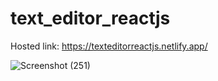 # text_editor_reactjs
Hosted link:
https://texteditorreactjs.netlify.app/

![Screenshot (251)](https://user-images.githubusercontent.com/85499422/227266308-ff99f08c-84c0-45cb-be2a-28edc8e9ec31.png)
